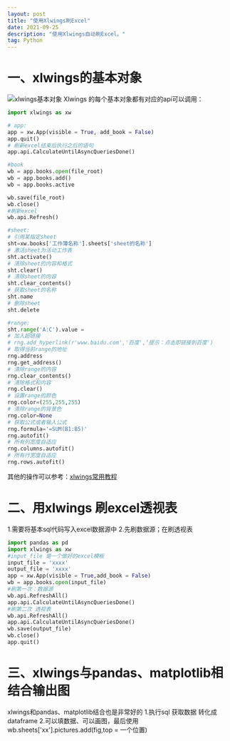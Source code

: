 ```yaml
---
layout: post
title: "使用Xlwings刷Excel"
date: 2021-09-25
description: "使用Xlwings自动刷Excel。"
tag: Python
---
```


# 一、xlwings的基本对象
![xlwings基本对象](https://img-blog.csdnimg.cn/2f8d0c4719bf4143aac974e18b33f44c.png?x-oss-process=image/watermark,type_ZmFuZ3poZW5naGVpdGk,shadow_10,text_aHR0cHM6Ly9ibG9nLmNzZG4ubmV0L3dlaXhpbl80NjQzNTk0NA==,size_16,color_FFFFFF,t_70#pic_center)
Xlwings 的每个基本对象都有对应的api可以调用：
```python
import xlwings as xw

# app:
app = xw.App(visible = True, add_book = False)
app.quit()
# 刷新excel结束后执行之后的语句
app.api.CalculateUntilAsyncQueriesDone()

#book
wb = app.books.open(file_root)
wb = app.books.add()
wb = app.books.active

wb.save(file_root)
wb.close()
#刷新excel
wb.api.Refresh()

#sheet:
# 引用某指定sheet
sht=xw.books['工作簿名称'].sheets['sheet的名称']
# 激活sheet为活动工作表
sht.activate()
# 清除sheet的内容和格式
sht.clear()
# 清除sheet的内容
sht.clear_contents()
# 获取sheet的名称
sht.name
# 删除sheet
sht.delete

#range:
sht.range('A:C').value = 
# 加入超链接
# rng.add_hyperlink(r'www.baidu.com','百度',‘提示：点击即链接到百度')
# 取得当前range的地址
rng.address
rng.get_address()
# 清除range的内容
rng.clear_contents()
# 清除格式和内容
rng.clear()
# 设置range的颜色
rng.color=(255,255,255)
# 清除range的背景色
rng.color=None
# 获取公式或者输入公式
rng.formula='=SUM(B1:B5)'
rng.autofit()
# 所有列宽度自适应
rng.columns.autofit()
# 所有行宽度自适应
rng.rows.autofit()
```
其他的操作可以参考：[xlwings常用教程](https://blog.csdn.net/whalefall/article/details/102665002?ops_request_misc=%257B%2522request%255Fid%2522%253A%2522162980749616780274111437%2522%252C%2522scm%2522%253A%252220140713.130102334..%2522%257D&request_id=162980749616780274111437&biz_id=0&utm_medium=distribute.pc_search_result.none-task-blog-2~all~top_positive~default-1-102665002.first_rank_v2_pc_rank_v29&utm_term=xlwings&spm=1018.2226.3001.4187)
# 二、用xlwings 刷excel透视表
1.需要将基本sql代码写入excel数据源中
2.先刷数据源；在刷透视表
```python
import pandas as pd
import xlwings as xw
#input_file 是一个做好的excel模板
input_file = 'xxxx'
output_file = 'xxxx'
app = xw.App(visible = True,add_book = False)
wb = app.books.open(input_file)
#刷第一次：数据源
wb.api.RefreshAll()
app.api.CalculateUntilAsyncQueriesDone()
#刷第二次 透视表
wb.api.RefreshAll()
app.api.CalculateUntilAsyncQueriesDone()
wb.save(output_file)
wb.close()
app.quit()
```

# 三、xlwings与pandas、matplotlib相结合输出图
xlwings和pandas、matplotlib结合也是非常好的
1.执行sql 获取数据 转化成dataframe
2.可以填数据、可以画图，最后使用 wb.sheets['xx'].pictures.add(fig,top = 一个位置)
